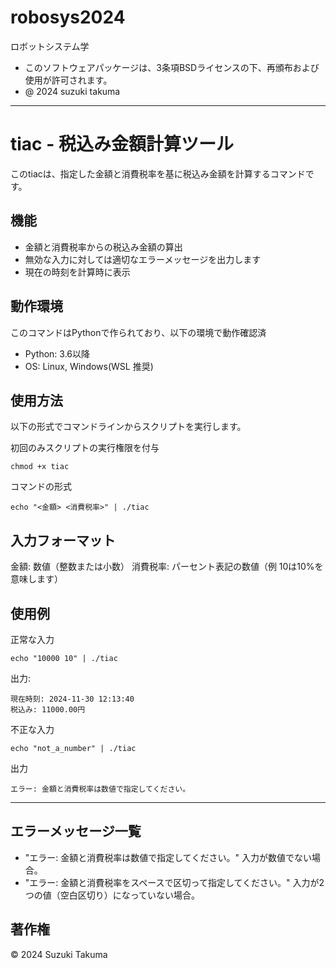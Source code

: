 # robosys2024

ロボットシステム学

-  このソフトウェアパッケージは、3条項BSDライセンスの下、再頒布および使用が許可されます。
- @ 2024 suzuki takuma

--------------------------------------------------------------------------------------------------

# tiac - 税込み金額計算ツール
このtiacは、指定した金額と消費税率を基に税込み金額を計算するコマンドです。

## 機能
- 金額と消費税率からの税込み金額の算出
- 無効な入力に対しては適切なエラーメッセージを出力します
- 現在の時刻を計算時に表示

## 動作環境
このコマンドはPythonで作られており、以下の環境で動作確認済
- Python: 3.6以降
- OS: Linux, Windows(WSL 推奨)

## 使用方法
以下の形式でコマンドラインからスクリプトを実行します。

初回のみスクリプトの実行権限を付与
```
chmod +x tiac
```
コマンドの形式
```
echo "<金額> <消費税率>" | ./tiac
```
## 入力フォーマット
金額:      数値（整数または小数）
消費税率:  パーセント表記の数値（例 10は10%を意味します）

## 使用例
正常な入力
```
echo "10000 10" | ./tiac
```
出力:
```
現在時刻: 2024-11-30 12:13:40
税込み: 11000.00円
```
不正な入力
```
echo "not_a_number" | ./tiac
```
出力
```
エラー: 金額と消費税率は数値で指定してください。
```

---
## エラーメッセージ一覧
- "エラー: 金額と消費税率は数値で指定してください。"
   入力が数値でない場合。
- "エラー: 金額と消費税率をスペースで区切って指定してください。"
   入力が2つの値（空白区切り）になっていない場合。

## 著作権
© 2024 Suzuki Takuma
